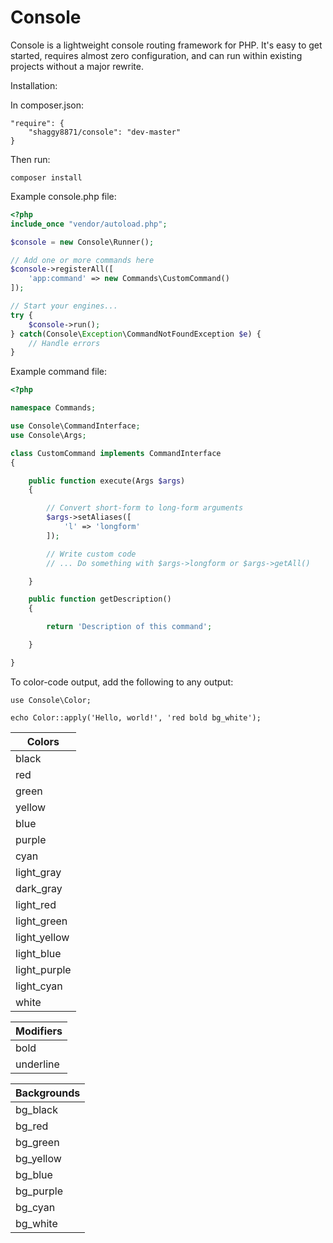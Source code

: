 # Console

Console is a lightweight console routing framework for PHP. It's easy to get started, requires almost zero configuration, and can run within existing projects without a major rewrite.

Installation:

In composer.json:
```
"require": {
    "shaggy8871/console": "dev-master"
}
```

Then run:
```
composer install
```

Example console.php file:

```php
<?php
include_once "vendor/autoload.php";

$console = new Console\Runner();

// Add one or more commands here
$console->registerAll([
    'app:command' => new Commands\CustomCommand()
]);

// Start your engines...
try {
    $console->run();
} catch(Console\Exception\CommandNotFoundException $e) {
    // Handle errors
}

```

Example command file:

```php
<?php

namespace Commands;

use Console\CommandInterface;
use Console\Args;

class CustomCommand implements CommandInterface
{

    public function execute(Args $args)
    {

        // Convert short-form to long-form arguments
        $args->setAliases([
            'l' => 'longform'
        ]);

        // Write custom code
        // ... Do something with $args->longform or $args->getAll()

    }

    public function getDescription()
    {

        return 'Description of this command';

    }

}
```

To color-code output, add the following to any output:

```
use Console\Color;

echo Color::apply('Hello, world!', 'red bold bg_white');
```

| Colors       |
| ------------ |
| black        |
| red          |
| green        |
| yellow       |
| blue         |
| purple       |
| cyan         |
| light_gray   |
| dark_gray    |
| light_red    |
| light_green  |
| light_yellow |
| light_blue   |
| light_purple |
| light_cyan   |
| white        |

| Modifiers    |
| ------------ |
| bold         |
| underline    |

| Backgrounds  |
| ------------ |
| bg_black     |
| bg_red       |
| bg_green     |
| bg_yellow    |
| bg_blue      |
| bg_purple    |
| bg_cyan      |
| bg_white     |
